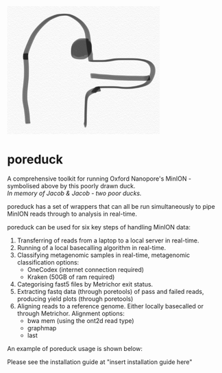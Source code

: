 ![Poreduck Logo](/images/poreduck_logo.png)
# poreduck 
A comprehensive toolkit for running Oxford Nanopore's MinION - symbolised above by this poorly drawn duck.  
*In memory of Jacob & Jacob - two poor ducks.*  

poreduck has a set of wrappers that can all be run simultaneously to pipe MinION reads through to analysis in real-time.  

poreduck can be used for six key steps of handling MinION data:  
1.  Transferring of reads from a laptop to a local server in real-time.  
2.  Running of a local basecalling algorithm in real-time.  
3.  Classifying metagenomic samples in real-time, metagenomic classification options:  
    *  OneCodex (internet connection required)  
    *  Kraken  (50GB of ram required)    
4.  Categorising fast5 files by Metrichor exit status.  
5.  Extracting fastq data (through poretools) of pass and failed reads, producing yield plots (through poretools)    
6.  Aligning reads to a reference genome. Either locally basecalled or through Metrichor. Alignment options:  
    *  bwa mem (using the ont2d read type)
    *  graphmap
    *  last

An example of poreduck usage is shown below:

Please see the installation guide at "insert installation guide here"
